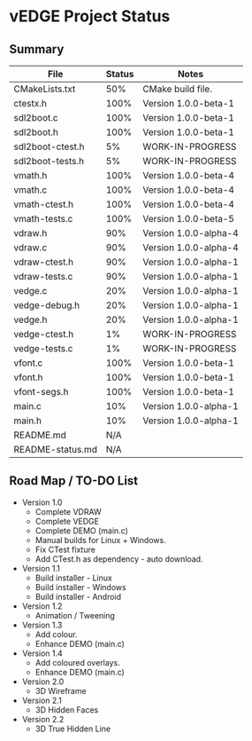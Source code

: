 # vEDGE Project Status


## Summary

| File             | Status | Notes |
| ---------------- | ------ | -----------------------------------------------|
| CMakeLists.txt   |  50%   | CMake build file. |
| ctestx.h         | 100%   | Version 1.0.0-beta-1 |
| sdl2boot.c       | 100%   | Version 1.0.0-beta-1 |
| sdl2boot.h       | 100%   | Version 1.0.0-beta-1 |
| sdl2boot-ctest.h |   5%   | WORK-IN-PROGRESS |
| sdl2boot-tests.h |   5%   | WORK-IN-PROGRESS |
| vmath.h          | 100%   | Version 1.0.0-beta-4 |
| vmath.c          | 100%   | Version 1.0.0-beta-4 |
| vmath-ctest.h    | 100%   | Version 1.0.0-beta-4 |
| vmath-tests.c    | 100%   | Version 1.0.0-beta-5 |
| vdraw.h          |  90%   | Version 1.0.0-alpha-4 |
| vdraw.c          |  90%   | Version 1.0.0-alpha-4 |
| vdraw-ctest.h    |  90%   | Version 1.0.0-alpha-1 |
| vdraw-tests.c    |  90%   | Version 1.0.0-alpha-1 |
| vedge.c          |  20%   | Version 1.0.0-alpha-1 |
| vedge-debug.h    |  20%   | Version 1.0.0-alpha-1 |
| vedge.h          |  20%   | Version 1.0.0-alpha-1 |
| vedge-ctest.h    |   1%   | WORK-IN-PROGRESS |
| vedge-tests.c    |   1%   | WORK-IN-PROGRESS |
| vfont.c          | 100%   | Version 1.0.0-beta-1 |
| vfont.h          | 100%   | Version 1.0.0-beta-1 |
| vfont-segs.h     | 100%   | Version 1.0.0-beta-1 |
| main.c           |  10%   | Version 1.0.0-alpha-1 |
| main.h           |  10%   | Version 1.0.0-alpha-1 |
| README.md        | N/A    | |
| README-status.md | N/A    | |


## Road Map / TO-DO List

 * Version 1.0
   * Complete VDRAW
   * Complete VEDGE
   * Complete DEMO (main.c)
   * Manual builds for Linux + Windows.
   * Fix CTest fixture
   * Add CTest.h as dependency - auto download.
 * Version 1.1
   * Build installer - Linux
   * Build installer - Windows
   * Build installer - Android
 * Version 1.2
   * Animation / Tweening
 * Version 1.3
   * Add colour.
   * Enhance DEMO (main.c)
 * Version 1.4
   * Add coloured overlays.
   * Enhance DEMO (main.c)
 * Version 2.0
   * 3D Wireframe
 * Version 2.1
   * 3D Hidden Faces
 * Version 2.2
    * 3D True Hidden Line
